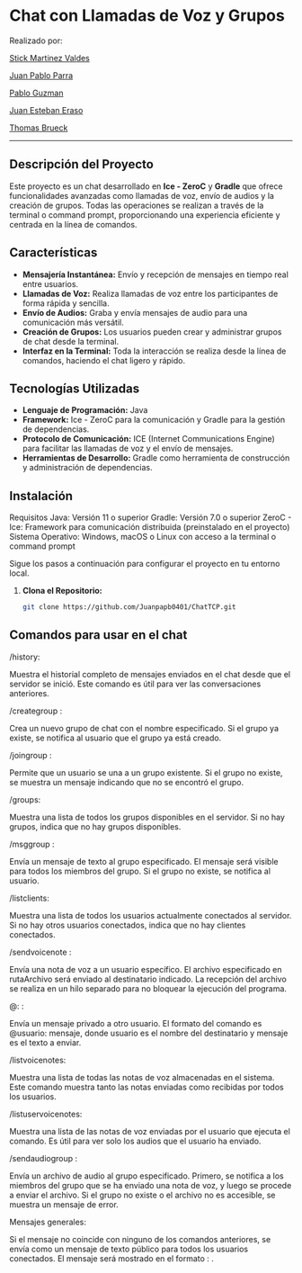 # Chat con Llamadas de Voz y Grupos

Realizado por:

[Stick Martinez Valdes ](https://github.com/Stixkl)

[Juan Pablo Parra ](https://github.com/Juanpapb0401)

[Pablo Guzman ](https://github.com/Pableis05)

[Juan Esteban Eraso ](https://github.com/JuanEstebanEraso)

[Thomas Brueck ](https://github.com/Brueckk)

---

## Descripción del Proyecto

Este proyecto es un chat desarrollado en **Ice - ZeroC** y **Gradle** que ofrece funcionalidades avanzadas como llamadas de voz, envío de audios y la creación de grupos. Todas las operaciones se realizan a través de la terminal o command prompt, proporcionando una experiencia eficiente y centrada en la línea de comandos.

## Características

- **Mensajería Instantánea:** Envío y recepción de mensajes en tiempo real entre usuarios.
- **Llamadas de Voz:** Realiza llamadas de voz entre los participantes de forma rápida y sencilla.
- **Envío de Audios:** Graba y envía mensajes de audio para una comunicación más versátil.
- **Creación de Grupos:** Los usuarios pueden crear y administrar grupos de chat desde la terminal.
- **Interfaz en la Terminal:** Toda la interacción se realiza desde la línea de comandos, haciendo el chat ligero y rápido.

## Tecnologías Utilizadas

- **Lenguaje de Programación:** Java
- **Framework:** Ice - ZeroC para la comunicación y Gradle para la gestión de dependencias.
- **Protocolo de Comunicación:** ICE (Internet Communications Engine) para facilitar las llamadas de voz y el envío de mensajes.
- **Herramientas de Desarrollo:** Gradle como herramienta de construcción y administración de dependencias.

## Instalación

Requisitos
Java: Versión 11 o superior
Gradle: Versión 7.0 o superior
ZeroC - Ice: Framework para comunicación distribuida (preinstalado en el proyecto)
Sistema Operativo: Windows, macOS o Linux con acceso a la terminal o command prompt

Sigue los pasos a continuación para configurar el proyecto en tu entorno local.

1. **Clona el Repositorio:**
   ```bash
   git clone https://github.com/Juanpapb0401/ChatTCP.git


## Comandos para usar en el chat
/history:

Muestra el historial completo de mensajes enviados en el chat desde que el servidor se inició. Este comando es útil para ver las conversaciones anteriores.

/creategroup <nombreGrupo>:

Crea un nuevo grupo de chat con el nombre especificado. Si el grupo ya existe, se notifica al usuario que el grupo ya está creado.

/joingroup <nombreGrupo>:

Permite que un usuario se una a un grupo existente. Si el grupo no existe, se muestra un mensaje indicando que no se encontró el grupo.

/groups:

Muestra una lista de todos los grupos disponibles en el servidor. Si no hay grupos, indica que no hay grupos disponibles.

/msggroup <nombreGrupo> <mensaje>:

Envía un mensaje de texto al grupo especificado. El mensaje será visible para todos los miembros del grupo. Si el grupo no existe, se notifica al usuario.

/listclients:

Muestra una lista de todos los usuarios actualmente conectados al servidor. Si no hay otros usuarios conectados, indica que no hay clientes conectados.

/sendvoicenote <destinatario> <rutaArchivo>:

Envía una nota de voz a un usuario específico. El archivo especificado en rutaArchivo será enviado al destinatario indicado. La recepción del archivo se realiza en un hilo separado para no bloquear la ejecución del programa.

@<usuario>: <mensajePrivado>:

Envía un mensaje privado a otro usuario. El formato del comando es @usuario: mensaje, donde usuario es el nombre del destinatario y mensaje es el texto a enviar.

/listvoicenotes:

Muestra una lista de todas las notas de voz almacenadas en el sistema. Este comando muestra tanto las notas enviadas como recibidas por todos los usuarios.

/listuservoicenotes:

Muestra una lista de las notas de voz enviadas por el usuario que ejecuta el comando. Es útil para ver solo los audios que el usuario ha enviado.

/sendaudiogroup <nombreGrupo> <rutaArchivo>:

Envía un archivo de audio al grupo especificado. Primero, se notifica a los miembros del grupo que se ha enviado una nota de voz, y luego se procede a enviar el archivo. Si el grupo no existe o el archivo no es accesible, se muestra un mensaje de error.

Mensajes generales:

Si el mensaje no coincide con ninguno de los comandos anteriores, se envía como un mensaje de texto público para todos los usuarios conectados. El mensaje será mostrado en el formato <nombreUsuario>: <mensaje>. 
   

